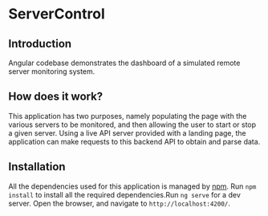 # ServerControl

## Introduction

Angular codebase demonstrates the dashboard of a simulated remote server monitoring system.

## How does it work?

This application has two purposes, namely populating the page with the various servers to be monitored, and then allowing the user to start or stop a given server. Using a live API server provided with a landing page, the application can make requests to this backend API to obtain and parse data. 

## Installation

All the dependencies used for this application is managed by [npm](https://www.npmjs.com/). Run `npm install` to install all the required dependencies.Run `ng serve` for a dev server. Open the browser, and navigate to `http://localhost:4200/`.
